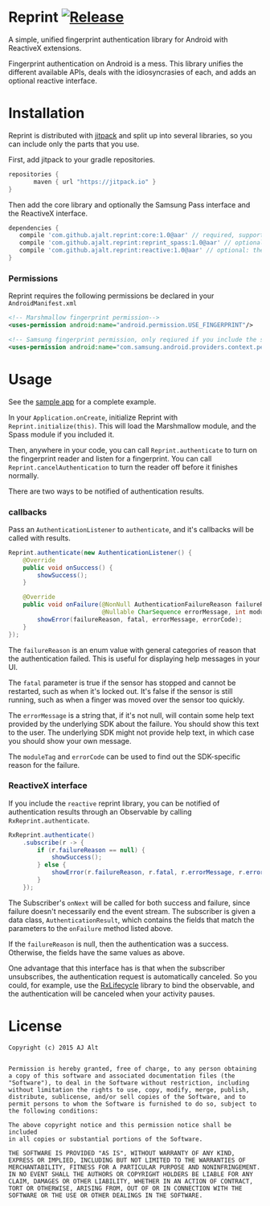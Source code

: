 # Reprint [![Release](https://img.shields.io/github/tag/ajalt/reprint.svg?label=maven)](https://jitpack.io/#ajalt/reprint)

A simple, unified fingerprint authentication library for Android with
ReactiveX extensions.

Fingerprint authentication on Android is a mess. This library unifies the
different available APIs, deals with the idiosyncrasies of each, and adds an
optional reactive interface.

# Installation

Reprint is distributed with [jitpack](https://jitpack.io/) and split up into
several libraries, so you can include only the parts that you use.

First, add jitpack to your gradle repositories.

```groovy
repositories {
       maven { url "https://jitpack.io" }
}
```

Then add the core library and optionally the Samsung Pass interface and the
ReactiveX interface.

```groovy
dependencies {
   compile 'com.github.ajalt.reprint:core:1.0@aar' // required, supports marshmallow devices
   compile 'com.github.ajalt.reprint:reprint_spass:1.0@aar' // optional: support for pre-marshmallow Samsung devices
   compile 'com.github.ajalt.reprint:reactive:1.0@aar' // optional: the ReactiveX interface
}
``` 

### Permissions

Reprint requires the following permissions be declared in your `AndroidManifest.xml`

```xml
<!-- Marshmallow fingerprint permission-->
<uses-permission android:name="android.permission.USE_FINGERPRINT"/>

<!-- Samsung fingerprint permission, only reqiured if you include the spass module -->
<uses-permission android:name="com.samsung.android.providers.context.permission.WRITE_USE_APP_FEATURE_SURVEY"/>
```

# Usage

See the [sample app](sample/src/main/java/com/github/ajalt/reprint/MainActivity.java) for a complete example.

In your `Application.onCreate`, initialize Reprint with
`Reprint.initialize(this)`. This will load the Marshmallow module, and the
Spass module if you included it.

Then, anywhere in your code, you can call `Reprint.authenticate` to turn on
the fingerprint reader and listen for a fingerprint. You can call
`Reprint.cancelAuthentication` to turn the reader off before it finishes
normally. 

There are two ways to be notified of authentication results.

### callbacks

Pass an `AuthenticationListener` to `authenticate`, and it's callbacks will be
called with results.

```java
Reprint.authenticate(new AuthenticationListener() {
    @Override
    public void onSuccess() {
        showSuccess();
    }

    @Override
    public void onFailure(@NonNull AuthenticationFailureReason failureReason, boolean fatal,
                          @Nullable CharSequence errorMessage, int moduleTag, int errorCode) {
        showError(failureReason, fatal, errorMessage, errorCode);
    }
});
```

The `failureReason` is an enum value with general categories of reason that
the authentication failed. This is useful for displaying help messages in your
UI.

The `fatal` parameter is true if the sensor has stopped and cannot be
restarted, such as when it's locked out. It's false if the sensor is still
running, such as when a finger was moved over the sensor too quickly.

The `errorMessage` is a string that, if it's not null, will contain some help
text provided by the underlying SDK about the failure. You should show this
text to the user. The underlying SDK might not provide help text, in which
case you should show your own message.

The `moduleTag` and `errorCode` can be used to find out the SDK-specific
reason for the failure.

### ReactiveX interface

If you include the `reactive` reprint library, you can be notified of
authentication results through an Observable by calling `RxReprint.authenticate`.

```java
RxReprint.authenticate()
    .subscribe(r -> {
        if (r.failureReason == null) {
            showSuccess();
        } else {
            showError(r.failureReason, r.fatal, r.errorMessage, r.errorCode);
        }
    });
```

The Subscriber's `onNext` will be called for both success and failure, since
failure doesn't necessarily end the event stream. The subscriber is given a
data class, `AuthenticationResult`, which contains the fields that match the
parameters to the `onFailure` method listed above. 

If the `failureReason` is null, then the authentication was a success.
Otherwise, the fields have the same values as above.

One advantage that this interface has is that when the subscriber
unsubscribes, the authentication request is automatically canceled. So you
could, for example, use the
[RxLifecycle](https://github.com/trello/RxLifecycle) library to bind the
observable, and the authentication will be canceled when your activity
pauses.

# License

    Copyright (c) 2015 AJ Alt


    Permission is hereby granted, free of charge, to any person obtaining
    a copy of this software and associated documentation files (the
    "Software"), to deal in the Software without restriction, including
    without limitation the rights to use, copy, modify, merge, publish,
    distribute, sublicense, and/or sell copies of the Software, and to
    permit persons to whom the Software is furnished to do so, subject to
    the following conditions:

    The above copyright notice and this permission notice shall be included
    in all copies or substantial portions of the Software.

    THE SOFTWARE IS PROVIDED "AS IS", WITHOUT WARRANTY OF ANY KIND,
    EXPRESS OR IMPLIED, INCLUDING BUT NOT LIMITED TO THE WARRANTIES OF
    MERCHANTABILITY, FITNESS FOR A PARTICULAR PURPOSE AND NONINFRINGEMENT.
    IN NO EVENT SHALL THE AUTHORS OR COPYRIGHT HOLDERS BE LIABLE FOR ANY
    CLAIM, DAMAGES OR OTHER LIABILITY, WHETHER IN AN ACTION OF CONTRACT,
    TORT OR OTHERWISE, ARISING FROM, OUT OF OR IN CONNECTION WITH THE
    SOFTWARE OR THE USE OR OTHER DEALINGS IN THE SOFTWARE.
